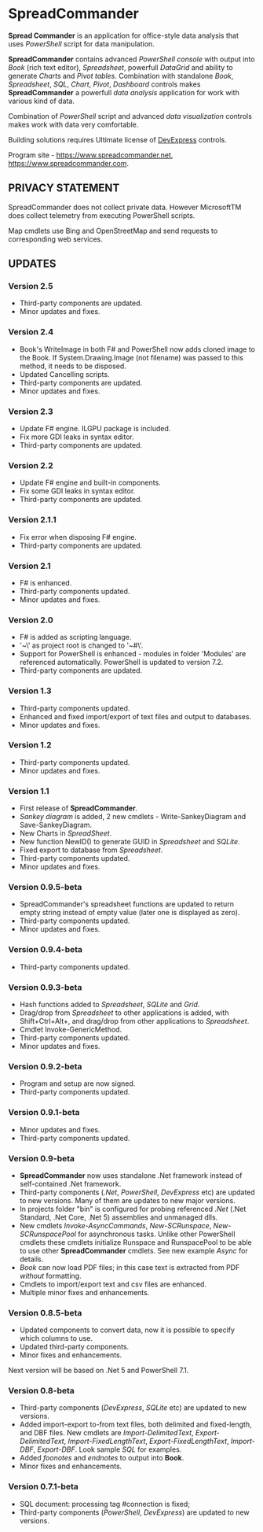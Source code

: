 # SpreadCommander

**Spread Commander** is an application for office-style data analysis that uses *PowerShell* script for data manipulation.

**SpreadCommander** contains advanced *PowerShell console* with output into *Book* (rich text editor), *Spreadsheet*, powerfull *DataGrid* and ability to generate *Charts* and *Pivot tables*. Combination with standalone *Book*, *Spreadsheet*, *SQL*, *Chart*, *Pivot*, *Dashboard* controls makes **SpreadCommander** a powerfull *data analysis* application for work with various kind of data.

Combination of *PowerShell* script and advanced *data visualization* controls makes work with data very comfortable.

Building solutions requires Ultimate license of [DevExpress](https://www.devexpress.com) controls.

Program site - <https://www.spreadcommander.net>, <https://www.spreadcommander.com>.

## PRIVACY STATEMENT

SpreadCommander does not collect private data. However MicrosoftTM does collect telemetry from executing PowerShell scripts.

Map cmdlets use Bing and OpenStreetMap and send requests to corresponding web services.

## UPDATES

### Version 2.5
- Third-party components are updated.
- Minor updates and fixes.

### Version 2.4
- Book's WriteImage in both F# and PowerShell now adds cloned image to the Book. If System.Drawing.Image (not filename) was passed to this method, it needs to be disposed.
- Updated Cancelling scripts.
- Third-party components are updated.
- Minor updates and fixes.

### Version 2.3
- Update F# engine. ILGPU package is included.
- Fix more GDI leaks in syntax editor.
- Third-party components are updated.

### Version 2.2
- Update F# engine and built-in components.
- Fix some GDI leaks in syntax editor.
- Third-party components are updated.

### Version 2.1.1
- Fix error when disposing F# engine.
- Third-party components are updated.

### Version 2.1
- F# is enhanced.
- Third-party components updated.
- Minor updates and fixes.

### Version 2.0
- F# is added as scripting language.
- '\~\\' as project root is changed to '\~#\\'.
- Support for PowerShell is enhanced - modules in folder 'Modules' are referenced automatically. PowerShell is updated to version 7.2.
- Third-party components are updated.

### Version 1.3
- Third-party components updated.
- Enhanced and fixed import/export of text files and output to databases.
- Minor updates and fixes.

### Version 1.2
- Third-party components updated.
- Minor updates and fixes.

### Version 1.1
- First release of **SpreadCommander**.
- *Sankey diagram* is added, 2 new cmdlets - Write-SankeyDiagram and Save-SankeyDiagram.
- New Charts in *SpreadSheet*.
- New function NewID() to generate GUID in *Spreadsheet* and *SQLite*.
- Fixed export to database from *Spreadsheet*.
- Third-party components updated.
- Minor updates and fixes.

### Version 0.9.5-beta
- SpreadCommander's spreadsheet functions are updated to return empty string instead of empty value (later one is displayed as zero).
- Third-party components updated.
- Minor updates and fixes.

### Version 0.9.4-beta
- Third-party components updated.

### Version 0.9.3-beta
- Hash functions added to *Spreadsheet*, *SQLite* and *Grid*.
- Drag/drop from *Spreadsheet* to other applications is added, with Shift+Ctrl+Alt+<drag range>,
and drag/drop from other applications to *Spreadsheet*.
- Cmdlet Invoke-GenericMethod.
- Third-party components updated.
- Minor updates and fixes.

### Version 0.9.2-beta
- Program and setup are now signed.
- Third-party components updated.

### Version 0.9.1-beta
- Minor updates and fixes.
- Third-party components updated.

### Version 0.9-beta
- **SpreadCommander** now uses standalone .Net framework instead of self-contained .Net framework.
- Third-party components (*.Net*, *PowerShell*, *DevExpress* etc) are updated to new versions. Many of them are updates to new major versions.
- In projects folder "bin" is configured for probing referenced *.Net* (.Net Standard, .Net Core, .Net 5) assemblies and unmanaged dlls.
- New cmdlets *Invoke-AsyncCommands*, *New-SCRunspace*, *New-SCRunspacePool* for asynchronous tasks. Unlike other PowerShell cmdlets 
these cmdlets initialize Runspace and RunspacePool to be able to use other **SpreadCommander** cmdlets. See new example *Async* for details.
- *Book* can now load PDF files; in this case text is extracted from PDF *without* formatting.
- Cmdlets to import/export text and csv files are enhanced.
- Multiple minor fixes and enhancements.

### Version 0.8.5-beta
- Updated components to convert data, now it is possible to specify which columns to use.
- Updated third-party components.
- Minor fixes and enhancements.

Next version will be based on .Net 5 and PowerShell 7.1.

### Version 0.8-beta
- Third-party components (*DevExpress*, *SQLite* etc) are updated to new versions.
- Added import-export to-from text files, both delimited and fixed-length, and DBF files. New cmdlets are *Import-DelimitedText*, *Export-DelimitedText*, *Import-FixedLengthText*, *Export-FixedLengthText*, *Import-DBF*, *Export-DBF*. Look sample *SQL* for examples.
- Added *foonotes* and *endnotes* to output into **Book**.
- Minor fixes and enhancements.

### Version 0.7.1-beta
- SQL document: processing tag #connection is fixed;
- Third-party components (*PowerShell*, *DevExpress*) are updated to new versions.